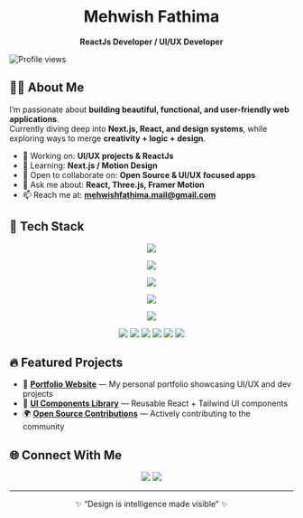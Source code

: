 <!-- Banner -->


 <h1 align="center">Mehwish Fathima</h1>
<p align="center">
  <b>ReactJs Developer / UI/UX Developer</b>
</p> 


![Profile views](https://img.shields.io/badge/Profile%20views-1,128-brightgreen)



## 👩‍💻 About Me  

I’m passionate about **building beautiful, functional, and user-friendly web applications**.  
Currently diving deep into **Next.js, React, and design systems**, while exploring ways to merge **creativity + logic + design**.  

- 🔭 Working on: **UI/UX projects & ReactJs**  
- 🌱 Learning: **Next.js / Motion Design**  
- 👯 Open to collaborate on: **Open Source & UI/UX focused apps**  
- 💬 Ask me about: **React, Three.js, Framer Motion**  
- 📫 Reach me at: **mehwishfathima.mail@gmail.com**

## 🚀 Tech Stack  

<p align="center">
  <img src="https://skillicons.dev/icons?i=html,css,js,ts,react,nextjs,redux,angular,jquery,bootstrap,tailwind,materialui,sass" />
</p>

<p align="center">
  <img src="https://skillicons.dev/icons?i=nodejs,express,java,spring,graphql,apollo,mongodb,dynamodb,mysql,oracle" />
</p>

<p align="center">
  <img src="https://skillicons.dev/icons?i=docker,kubernetes,terraform,ansible,aws,azure,gcp,pytorch" />
</p>

<p align="center">
  <img src="https://skillicons.dev/icons?i=git,github,gitlab,jenkins,githubactions" />
</p>

<p align="center">
  <img src="https://skillicons.dev/icons?i=jest,selenium,python" />
</p>

<!-- Badges for tools not available in skillicons.dev -->
<p align="center">
  <img src="https://img.shields.io/badge/Jasmine-8A4182?style=for-the-badge&logo=jasmine&logoColor=white" />
  <img src="https://img.shields.io/badge/Cucumber-23D96C?style=for-the-badge&logo=cucumber&logoColor=white" />
  <img src="https://img.shields.io/badge/Highcharts-2E6E9E?style=for-the-badge&logo=highcharts&logoColor=white" />
  <img src="https://img.shields.io/badge/Lodash-3492FF?style=for-the-badge&logo=lodash&logoColor=white" />
  <img src="https://img.shields.io/badge/Axios-5A29E4?style=for-the-badge&logo=axios&logoColor=white" />
<img src="https://img.shields.io/badge/JUnit-25A162?style=for-the-badge&logo=junit&logoColor=white" />
</p>



<!--
## 🚀 Tech Stack  

<p align="center">
  <img src="https://skillicons.dev/icons?i=html,css,js,ts,react,nextjs,redux,angular" />
</p>
<p align="center">
  <img src="https://skillicons.dev/icons?i=tailwind,bootstrap,materialui,sass,nodejs,express,java,spring" />
</p>
<p align="center">
  <img src="https://skillicons.dev/icons?i=graphql,mongodb,mysql,docker,kubernetes,azure,gcp" />
</p>
<p align="center">
  <img src="https://skillicons.dev/icons?i=jenkins,git,github" />

</p> -->

<!-- ## 🚀 Tech Stack  

<p align="center">
  <img src="https://skillicons.dev/icons?i=html,css,js,ts,react,nextjs,redux,angular,tailwind,bootstrap,materialui,sass,nodejs,express,java,spring,graphql,mongodb,mysql,docker,kubernetes,aws,azure,gcp,git,github,jenkins,python,pytorch" />
</p>

## 🚀 Tech Stack  

<p align="center">
  <img src="https://skillicons.dev/icons?i=html,css,js,ts,react,redux,nextjs,angular,tailwind,bootstrap,materialui,sass,nodejs,express,java,spring,graphql,mongodb,mysql,docker,kubernetes,aws,azure,gcp,jenkins,git,github" />
</p>


## 🚀 Tech Stack  

<p align="center">  
  <img src="https://skillicons.dev/icons?i=html,css,js,tailwind,ts,react,bootstrap,redux,nextjs,nodejs,mongodb,python,java,pytorch,git,latex,"/>  
</p>   -->


## 🔥 Featured Projects  

- 🚀 [**Portfolio Website**](https://mehwish-11.github.io/3D-Animation/) — My personal portfolio showcasing UI/UX and dev projects  
- 🎨 [**UI Components Library**](https://gaming-project-iota.vercel.app/) — Reusable React + Tailwind UI components  
- 🌍 [**Open Source Contributions**](https://mehwish-11.github.io/Anime-portfolio-ui/) — Actively contributing to the community  




## 🌐 Connect With Me  

<p align="center">
  <a href="https://linkedin.com/in/mehwishfathima11" target="_blank"><img src="https://skillicons.dev/icons?i=linkedin" /></a>
  <a href="mailto:mehwishfathima.mail@gmail.com"><img src="https://skillicons.dev/icons?i=gmail" /></a>
</p>

---

<p align="center">✨ “Design is intelligence made visible” ✨</p>
